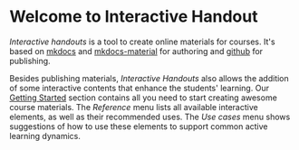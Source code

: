 # Welcome to Interactive Handout

*Interactive handouts* is a tool to create online materials for courses. It's based on [mkdocs](https://mkdocs.org) and [mkdocs-material](https://squidfunk.github.io/mkdocs-material/) for authoring and [github](https://github.com) for publishing. 

Besides publishing materials, *Interactive Handouts* also allows the  addition of some interactive contents that enhance the students' learning. Our [Getting Started](getting-started/) section contains all you need to start creating awesome course materials. The *Reference* menu lists all available interactive elements, as well as their recommended uses. The *Use cases* menu shows suggestions of how to use these elements to support common active learning dynamics.
